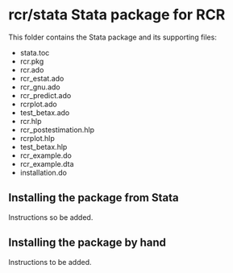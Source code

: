 # rcr/stata Stata package for RCR

This folder contains the Stata package and its supporting files:

  - stata.toc
  - rcr.pkg
  - rcr.ado
  - rcr_estat.ado
  - rcr_gnu.ado
  - rcr_predict.ado
  - rcrplot.ado
  - test_betax.ado
  - rcr.hlp
  - rcr_postestimation.hlp
  - rcrplot.hlp
  - test_betax.hlp
  - rcr_example.do
  - rcr_example.dta
  - installation.do

## Installing the package from Stata

Instructions so be added.

## Installing the package by hand

Instructions to be added.
